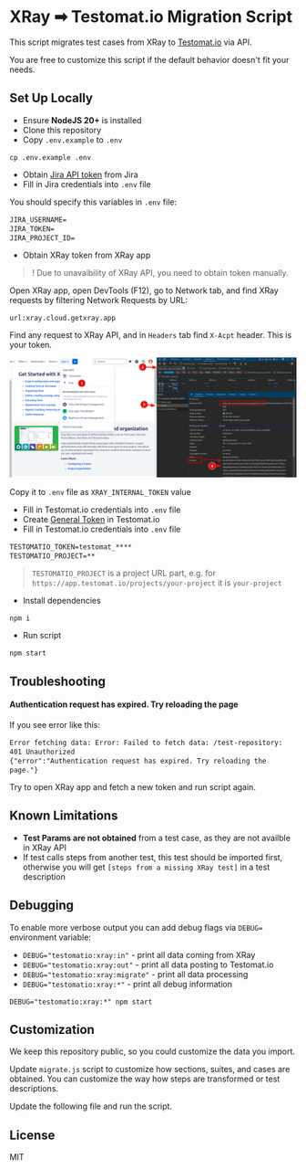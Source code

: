 # XRay ➡ Testomat.io Migration Script

This script migrates test cases from XRay to [Testomat.io](https://testomat.io) via API.

You are free to customize this script if the default behavior doesn't fit your needs.

## Set Up Locally

* Ensure **NodeJS 20+** is installed
* Clone this repository
* Copy `.env.example` to `.env`

```
cp .env.example .env
```

* Obtain [Jira API token](https://support.atlassian.com/atlassian-account/docs/manage-api-tokens-for-your-atlassian-account/) from Jira
* Fill in Jira credentials into `.env` file

You should specify this variables in `.env` file:
```
JIRA_USERNAME=
JIRA_TOKEN=
JIRA_PROJECT_ID=
```

* Obtain XRay token from XRay app

> ! Due to unavaibility of XRay API, you need to obtain token manually.

Open XRay app, open DevTools (F12), go to Network tab, and find XRay requests by filtering Network Requests by URL:

```
url:xray.cloud.getxray.app
```

Find any request to XRay API, and in `Headers` tab find `X-Acpt` header. This is your token.

![](./assets/xray_token.png)

Copy it to `.env` file as `XRAY_INTERNAL_TOKEN` value

* Fill in Testomat.io credentials into `.env` file
* Create [General Token](https://app.testomat.io/account/access_tokens) in Testomat.io
* Fill in Testomat.io credentials into `.env` file

```
TESTOMATIO_TOKEN=testomat_****
TESTOMATIO_PROJECT=**
```

> `TESTOMATIO_PROJECT` is a project URL part, e.g. for `https://app.testomat.io/projects/your-project` it is `your-project`

* Install dependencies

```
npm i
```

* Run script

```
npm start
```

## Troubleshooting

#### Authentication request has expired. Try reloading the page

If you see error like this:

```
Error fetching data: Error: Failed to fetch data: /test-repository: 401 Unauthorized
{"error":"Authentication request has expired. Try reloading the page."}
```

Try to open XRay app and fetch a new token and run script again.

## Known Limitations

* **Test Params are not obtained** from a test case, as they are not availble in XRay API
* If test calls steps from another test, this test should be imported first, otherwise you will get `[steps from a missing XRay test]` in a test description

## Debugging

To enable more verbose output you can add debug flags via `DEBUG=` environment variable:

* `DEBUG="testomatio:xray:in"` - print all data coming from XRay
* `DEBUG="testomatio:xray:out"` - print all data posting to Testomat.io
* `DEBUG="testomatio:xray:migrate"` - print all data processing
* `DEBUG="testomatio:xray:*"` - print all debug information

```
DEBUG="testomatio:xray:*" npm start
```

## Customization

We keep this repository public, so you could customize the data you import.

Update `migrate.js` script to customize how sections, suites, and cases are obtained. You can customize the way how steps are transformed or test descriptions.

Update the following file and run the script.

## License

MIT

